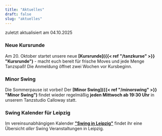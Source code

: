 ```yaml
---
title: "Aktuelles"
draft: false
slug: "aktuelles"
---
```


zuletzt aktualisiert am 04.10.2025

[//]: # (### Tag der offenen Tür am 19.01.2025)
[//]: # (Am **19.01.2025** öffnen wir unsere Türen für euch! Kommt vorbei, lernt Swingtänze kennen und schnuppert in unsere Welt des Tanzes hinein. Weitere Infos findet ihr auf der Seite von unseren **[Tag der offenen Tür]&#40;{{< ref "/opendoor" >}} "Tag der offenen Tür"&#41;**! Danach gibt es die Möglichkeit, beim [Tea Dance]&#40;{{< ref "/swingteatime" >}} "Tea Dance"&#41; weiterzutanzen.)

### Neue Kursrunde
Am 20. Oktober startet unsere neue **[Kursrunde]({{< ref "/tanzkurse" >}} "Kursrunde")** - macht euch bereit für frische Moves und jede Menge Tanzspaß! Die Anmeldung öffnet zwei Wochen vor Kursbeginn.

### Minor Swing
Die Sommerpause ist vorbei! Der **[Minor Swing]({{< ref "/minorswing" >}} "Minor Swing")** findet wieder regelmäßig **jeden Mittwoch ab 19:30 Uhr** in unserem Tanzstudio Calloway statt.

[//]: # ( Während des Sommers findet bei guten Wetter **kein** Minor Swing im Calloway statt. Stattdessen treffen sich viele Tänzer Mittwochabend am **Inselteich im Clara-Zetkin-Park**.)

### Swing Kalender für Leipzig
Im vereinsunabhängigen Kalender [**"Swing in Leipzig"**](https://kalender.digital/0c529f4b4448ea55b992) findet ihr eine Übersicht *aller* Swing Veranstaltungen in Leipzig.

